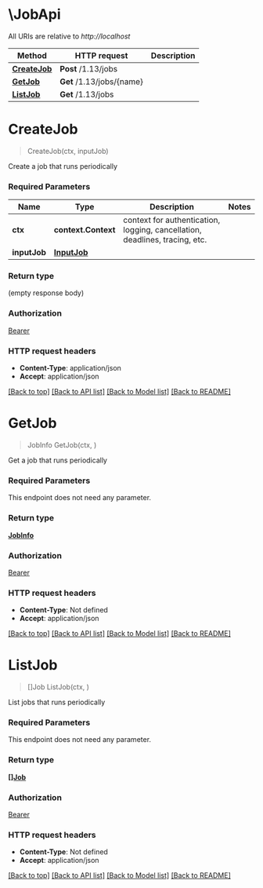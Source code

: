 # \JobApi

All URIs are relative to *http://localhost*

Method | HTTP request | Description
------------- | ------------- | -------------
[**CreateJob**](JobApi.md#CreateJob) | **Post** /1.13/jobs | 
[**GetJob**](JobApi.md#GetJob) | **Get** /1.13/jobs/{name} | 
[**ListJob**](JobApi.md#ListJob) | **Get** /1.13/jobs | 


# **CreateJob**
> CreateJob(ctx, inputJob)


Create a job that runs periodically

### Required Parameters

Name | Type | Description  | Notes
------------- | ------------- | ------------- | -------------
 **ctx** | **context.Context** | context for authentication, logging, cancellation, deadlines, tracing, etc.
  **inputJob** | [**InputJob**](InputJob.md)|  | 

### Return type

 (empty response body)

### Authorization

[Bearer](../README.md#Bearer)

### HTTP request headers

 - **Content-Type**: application/json
 - **Accept**: application/json

[[Back to top]](#) [[Back to API list]](../README.md#documentation-for-api-endpoints) [[Back to Model list]](../README.md#documentation-for-models) [[Back to README]](../README.md)

# **GetJob**
> JobInfo GetJob(ctx, )


Get a job that runs periodically

### Required Parameters
This endpoint does not need any parameter.

### Return type

[**JobInfo**](JobInfo.md)

### Authorization

[Bearer](../README.md#Bearer)

### HTTP request headers

 - **Content-Type**: Not defined
 - **Accept**: application/json

[[Back to top]](#) [[Back to API list]](../README.md#documentation-for-api-endpoints) [[Back to Model list]](../README.md#documentation-for-models) [[Back to README]](../README.md)

# **ListJob**
> []Job ListJob(ctx, )


List jobs that runs periodically

### Required Parameters
This endpoint does not need any parameter.

### Return type

[**[]Job**](Job.md)

### Authorization

[Bearer](../README.md#Bearer)

### HTTP request headers

 - **Content-Type**: Not defined
 - **Accept**: application/json

[[Back to top]](#) [[Back to API list]](../README.md#documentation-for-api-endpoints) [[Back to Model list]](../README.md#documentation-for-models) [[Back to README]](../README.md)


